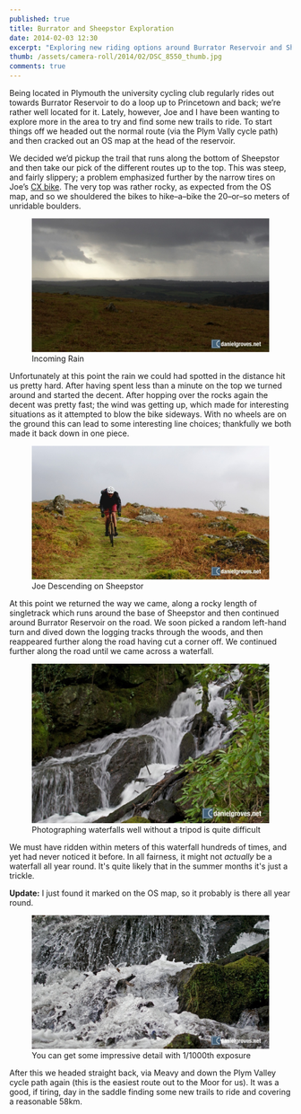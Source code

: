```yaml
---
published: true
title: Burrator and Sheepstor Exploration
date: 2014-02-03 12:30
excerpt: "Exploring new riding options around Burrator Reservoir and Sheepstor"
thumb: /assets/camera-roll/2014/02/DSC_8550_thumb.jpg
comments: true
---
```


Being located in Plymouth the university cycling club regularly rides out towards Burrator Reservoir to do a loop up to Princetown and back; we’re rather well located for it. Lately, however, Joe and I have been wanting to explore more in the area to try and find some new trails to ride. To start things off we headed out the normal route (via the Plym Vally cycle path) and then cracked out an OS map at the head of the reservoir.

We decided we’d pickup the trail that runs along the bottom of Sheepstor and then take our pick of the different routes up to the top.  This was steep, and fairly slippery; a problem emphasized further by the narrow tires on Joe’s [CX bike](http://en.wikipedia.org/wiki/Cyclo-cross "Cyclo-cross on Wikiepedia"). The very top was rather rocky, as expected from the OS map, and so we shouldered the bikes to hike–a–bike the 20–or–so meters of unridable boulders.

<figure>
	<img src="/assets/camera-roll/2014/02/DSC_8540.jpg" alt="Incoming Rain" />
	<figcaption>Incoming Rain</figcaption>
</figure>

Unfortunately at this point the rain we could had spotted in the distance hit us pretty hard. After having spent less than a minute on the top we turned around and started the decent. After hopping over the rocks again the decent was pretty fast; the wind was getting up, which made for interesting situations as it attempted to blow the bike sideways. With no wheels are on the ground this can lead to some interesting line choices; thankfully we both made it back down in one piece.

<figure>
	<img src="/assets/camera-roll/2014/02/DSC_8550.jpg" alt="Joe Descending on Sheepstor" />
	<figcaption>Joe Descending on Sheepstor</figcaption>
</figure>

At this point we returned the way we came, along a rocky length of singletrack which runs around the base of Sheepstor and then continued around Burrator Reservoir on the road. We soon picked a random left-hand turn and dived down the logging tracks through the woods, and then reappeared further along the road having cut a corner off. We continued further along the road until we came across a waterfall.

<figure>
	<img src="/assets/camera-roll/2014/02/DSC_8558.jpg" alt="Photographing waterfalls well without a tripod is quite difficult" />
	<figcaption>Photographing waterfalls well without a tripod is quite difficult</figcaption>
</figure>

We must have ridden within meters of this waterfall hundreds of times, and yet had never noticed it before. In all fairness, it might not *actually* be a waterfall all year round. It's quite likely that in the summer months it's just a trickle.

**Update:** I just found it marked on the OS map, so it probably is there all year round.

<figure>
	<img src="/assets/camera-roll/2014/02/DSC_8573.jpg" alt="You can get some impressive detail with 1/1000th exposure" />
	<figcaption>You can get some impressive detail with 1/1000th exposure</figcaption>
</figure>

After this we headed straight back, via Meavy and down the Plym Valley cycle path again (this is the easiest route out to the Moor for us). It was a good, if tiring, day in the saddle finding some new trails to ride and covering a reasonable 58km.
